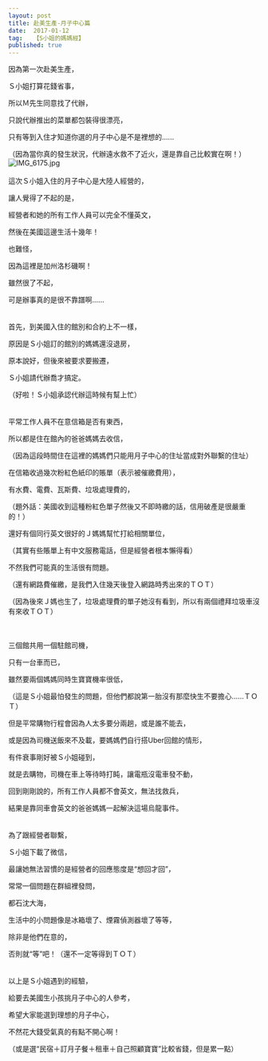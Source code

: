 ```yaml
---
layout: post
title: 赴美生產-月子中心篇
date:  2017-01-12
tag:   【S小姐的媽媽經】
published: true 
---
```

<p>因為第一次赴美生產，</p>

<p>Ｓ小姐打算花錢省事，</p>

<p>所以Ｍ先生同意找了代辦，</p>

<p>只說代辦推出的菜單都包裝得很漂亮，</p>

<p>只有等到入住才知道你選的月子中心是不是裡想的......</p>

<p>（因為當你真的發生狀況，代辦遠水救不了近火，還是靠自己比較實在啊！）<br>
<img alt="IMG_6175.jpg" src="https://pic.pimg.tw/smlife543/1484279426-912068983_n.jpg?v=1484279444" title="IMG_6175.jpg"><br>
<br>
這次Ｓ小姐入住的月子中心是大陸人經營的，</p>

<p>讓人覺得了不起的是，</p>

<p>經營者和她的所有工作人員可以完全不懂英文，</p>

<p>然後在美國這邊生活十幾年！</p>

<p>也難怪，</p>

<p>因為這裡是加州洛杉磯啊！</p>

<p>雖然很了不起，</p>

<p>可是辦事真的是很不靠譜啊......<br>
<br>
<br>
首先，到美國入住的館別和合約上不一樣，</p>

<p>原因是Ｓ小姐訂的館別的媽媽還沒退房，</p>

<p>原本說好，但後來被要求要搬遷，</p>

<p>Ｓ小姐請代辦喬才搞定。</p>

<p>（好啦！Ｓ小姐承認代辦這時候有幫上忙）<br>
<br>
<br>
平常工作人員不在意信箱是否有東西，</p>

<p>所以都是住在館內的爸爸媽媽去收信，</p>

<p>（因為這段時間住在這裡的媽媽們只能用月子中心的住址當成對外聯繫的住址）</p>

<p>在信箱收過幾次粉紅色紙印的賬單（表示被催繳費用），</p>

<p>有水費、電費、瓦斯費、垃圾處理費的，</p>

<p>（題外話：美國收到這種粉紅色單子然後又不即時繳的話，信用破產是很嚴重的！）</p>

<p>還好有個同行英文很好的Ｊ媽媽幫忙打給相關單位，</p>

<p>（其實有些賬單上有中文服務電話，但是經營者根本懶得看）</p>

<p>不然我們可能真的生活很有問題。</p>

<p>（還有網路費催繳，是我們入住幾天後登入網路時秀出來的ＴＯＴ）</p>

<p>（因為後來Ｊ媽也生了，垃圾處理費的單子她沒有看到，所以有兩個禮拜垃圾車沒有來收ＴＯＴ）</p>

<p><br>
<br>
三個館共用一個駐館司機，</p>

<p>只有一台車而已，</p>

<p>雖然要兩個媽媽同時生寶寶機率很低，</p>

<p>（這是Ｓ小姐最怕發生的問題，但他們都說第一胎沒有那麼快生不要擔心......ＴＯＴ）</p>

<p>但是平常購物行程會因為人太多要分兩趟，或是誰不能去，</p>

<p>或是因為司機送飯來不及載，要媽媽們自行搭Uber回館的情形，</p>

<p>有件衰事剛好被Ｓ小姐碰到，</p>

<p>就是去購物，司機在車上等待時打盹，讓電瓶沒電車發不動，</p>

<p>回到剛剛說的，所有工作人員都不會英文，無法找救兵，</p>

<p>結果是靠同車會英文的爸爸媽媽一起解決這場烏龍事件。<br>
<br>
<br>
為了跟經營者聯繫，</p>

<p>Ｓ小姐下載了微信，</p>

<p>最讓她無法習慣的是經營者的回應態度是“想回才回”，</p>

<p>常常一個問題在群組裡發問，</p>

<p>都石沈大海，</p>

<p>生活中的小問題像是冰箱壞了、煙霧偵測器壞了等等，</p>

<p>除非是他們在意的，</p>

<p>否則就“等”吧！（還不一定等得到ＴＯＴ）<br>
<br>
<br>
以上是Ｓ小姐遇到的經驗，</p>

<p>給要去美國生小孩挑月子中心的人參考，</p>

<p>希望大家能選到理想的月子中心，</p>

<p>不然花大錢受氣真的有點不開心啊！</p>

<p>（或是選“民宿＋訂月子餐＋租車＋自己照顧寶寶”比較省錢，但是累一點）</p>

